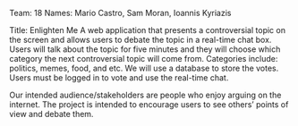 Team: 18
Names: Mario Castro, Sam Moran, Ioannis Kyriazis



Title: Enlighten Me
A web application that presents a controversial topic on the screen and allows users to debate the topic in a real-time chat box. Users will talk about the topic for five minutes and they will choose which category the next controversial topic will come from. Categories include: politics, memes, food, and etc. We will use a database to store the votes. Users must be logged in to vote and use the real-time chat.

Our intended audience/stakeholders are people who enjoy arguing on the internet. 
The project is intended to encourage users to see others’ points of view and debate them. 
